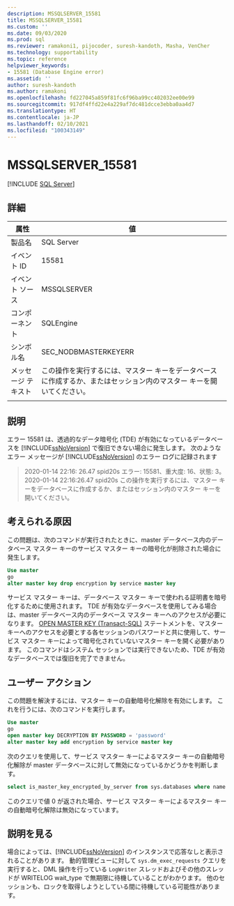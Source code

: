 ```yaml
---
description: MSSQLSERVER_15581
title: MSSQLSERVER_15581
ms.custom: ''
ms.date: 09/03/2020
ms.prod: sql
ms.reviewer: ramakoni1, pijocoder, suresh-kandoth, Masha, VenCher
ms.technology: supportability
ms.topic: reference
helpviewer_keywords:
- 15581 (Database Engine error)
ms.assetid: ''
author: suresh-kandoth
ms.author: ramakoni
ms.openlocfilehash: fd227045a859f81fc6f96ba99cc402032ee00e99
ms.sourcegitcommit: 917df4ffd22e4a229af7dc481dcce3ebba0aa4d7
ms.translationtype: HT
ms.contentlocale: ja-JP
ms.lasthandoff: 02/10/2021
ms.locfileid: "100343149"
---
```

# <a name="mssqlserver_15581"></a>MSSQLSERVER_15581
 [!INCLUDE [SQL Server](../../includes/applies-to-version/sqlserver.md)]

## <a name="details"></a>詳細

|属性|値|
|---|---|
|製品名|SQL Server|
|イベント ID|15581|
|イベント ソース|MSSQLSERVER|
|コンポーネント|SQLEngine|
|シンボル名|SEC_NODBMASTERKEYERR|
|メッセージ テキスト|この操作を実行するには、マスター キーをデータベースに作成するか、またはセッション内のマスター キーを開いてください。|
||

## <a name="explanation"></a>説明

エラー 15581 は、透過的なデータ暗号化 (TDE) が有効になっているデータベースを [!INCLUDE[ssNoVersion](../../includes/ssnoversion-md.md)] で復旧できない場合に発生します。 次のようなエラー メッセージが [!INCLUDE[ssNoVersion](../../includes/ssnoversion-md.md)] のエラー ログに記録されます

> 2020-01-14 22:16: 26.47 spid20s エラー: 15581、重大度: 16、状態: 3。  
2020-01-14 22:16:26.47 spid20s この操作を実行するには、マスター キーをデータベースに作成するか、またはセッション内のマスター キーを開いてください。

## <a name="possible-cause"></a>考えられる原因

この問題は、次のコマンドが実行されたときに、master データベース内のデータベース マスター キーのサービス マスター キーの暗号化が削除された場合に発生します。

```sql
Use master
go
alter master key drop encryption by service master key
```

サービス マスター キーは、データベース マスター キーで使われる証明書を暗号化するために使用されます。 TDE が有効なデータベースを使用してみる場合は、master データベース内のデータベース マスター キーへのアクセスが必要になります。 [OPEN MASTER KEY (Transact-SQL)](../../t-sql/statements/open-master-key-transact-sql.md) ステートメントを、マスター キーへのアクセスを必要とする各セッションのパスワードと共に使用して、サービス マスター キーによって暗号化されていないマスター キーを開く必要があります。 このコマンドはシステム セッションでは実行できないため、TDE が有効なデータベースでは復旧を完了できません。

## <a name="user-action"></a>ユーザー アクション

この問題を解決するには、マスター キーの自動暗号化解除を有効にします。 これを行うには、次のコマンドを実行します。

```sql
Use master
go
open master key DECRYPTION BY PASSWORD = 'password'
alter master key add encryption by service master key
```

次のクエリを使用して、サービス マスター キーによるマスター キーの自動暗号化解除が master データベースに対して無効になっているかどうかを判断します。

```sql
select is_master_key_encrypted_by_server from sys.databases where name = 'master'
```

このクエリで値 0 が返された場合、サービス マスター キーによるマスター キーの自動暗号化解除は無効になっています。

## <a name="more-information"></a>説明を見る

場合によっては、[!INCLUDE[ssNoVersion](../../includes/ssnoversion-md.md)] のインスタンスで応答なしと表示されることがあります。 動的管理ビューに対して `sys.dm_exec_requests` クエリを実行すると、DML 操作を行っている `LogWriter` スレッドおよびその他のスレッドが WRITELOG wait_type で無期限に待機していることがわかります。 他のセッションも、ロックを取得しようとしている間に待機している可能性があります。